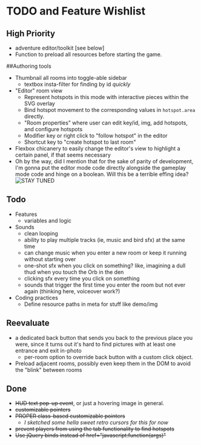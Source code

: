 # TODO and Feature Wishlist

## High Priority
* adventure editor/toolkit [see below]
* Function to preload all resources before starting the game.

##Authoring tools
* Thumbnail all rooms into toggle-able sidebar
	* textbox insta-filter for finding by id *quickly*
* "Editor" room view
	* Represent hotspots in this mode with interactive pieces within the SVG overlay
	* Bind hotspot movement to the corresponding values in ``hotspot.area`` directly.
	* "Room properties" where user can edit key/id, img, add hotspots, and configure hotspots
	* Modifier key or right click to "follow hotspot" in the editor
	* Shortcut key to "create hotspot to last room"
* Flexbox chicanery to easily change the editor's view to highlight a certain panel, if that seems necessary
* Oh by the way, did I mention that for the sake of parity of development, I'm gonna put the editor mode code directly alongside the gameplay mode code and hinge on a boolean. Will this be a terrible effing idea? ![STAY TUNED](https://cdn.discordapp.com/attachments/509546131852886017/579533942957277195/unknown.png)

## Todo
* Features
	* variables and logic
* Sounds
	* clean looping
	* ability to play multiple tracks (ie, music and bird sfx) at the same time
	* can change music when you enter a new room or keep it running without starting over
	* one-shot sfx when you click on something? like, imagining a dull thud when you touch the Orb in the den
	* clicking sfx every time you click on something
	* sounds that trigger the first time you enter the room but not ever again (thinking here, voiceover work?)
* Coding practices
	* Define resource paths in meta for stuff like demo/img

## Reevaluate
* a dedicated back button that sends you back to the previous place you were, since it turns out it's hard to find pictures with at least one entrance and exit in-photo
	* per-room option to override back button with a custom click object.
* Preload adjacent rooms, possibly even keep them in the DOM to avoid the "blink" between rooms

## Done
* ~~HUD text pop-up event~~, or just a hovering image in general.
* ~~customizable pointers~~
* ~~PROPER class-based customizable pointers~~
	* *I sketched some hella sweet retro cursors for this for now*
* ~~prevent players from using the tab functionality to find hotspots~~
* ~~Use jQuery binds instead of href="javascript:function(args)"~~
